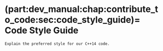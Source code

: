(part:dev_manual:chap:contribute_to_code:sec:code_style_guide)=
Code Style Guide
================

```{todo}
Explain the preferred style for our C++14 code.
```